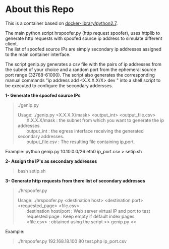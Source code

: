 # About this Repo

This is a container based on [docker-library/python2.7](https://github.com/docker-library/python).

The main python script hrspoofer.py (http request spoofer), uses httplib to generate http requests with spoofed source ip address to simulate different client.  
The list of spoofed source IPs are simply secondary ip addresses assigned to the main container interface.

The script genip.py  generates a csv file with the pairs of ip addresses from the subnet of your choice and a random port from the ephemeral source port range (32768-61000). The script also generates the corresponding manual commands "ip address add <X.X.X.X/X> dev <int>" into a shell script to be executed to configure the secondary addersses.

**1- Generate the spoofed source IPs**

> ./genip.py   
>  
>  Usage: ./genip.py \<X.X.X.X/mask\> \<output_int\> \<output_file.csv\>  
>&nbsp;&nbsp;&nbsp;&nbsp;&nbsp;&nbsp;&nbsp;X.X.X.X/mask          : the subnet from which you want to generate the ip addresses.  
>&nbsp;&nbsp;&nbsp;&nbsp;&nbsp;&nbsp;&nbsp;output_int        : the egress interface receiving the generated secondary addresses.  
>&nbsp;&nbsp;&nbsp;&nbsp;&nbsp;&nbsp;&nbsp;output_file.csv   : The resulting file containing ip,port.  

Example:
python genip.py 10.10.0.0/26 eth0 ip_port.csv > setip.sh

**2- Assign the IP's as secondary addresses**  
> bash setip.sh


**3- Generate http requests from there list of secondary addresses**
> ./hrspoofer.py   
>    
> Usage: ./hrspoofer.py \<destination host\> \<destination port\> \<requested_page\> \<file.csv\>  
>&nbsp;&nbsp;&nbsp;&nbsp;&nbsp;&nbsp;&nbsp;destination host/port  : Web server virtual IP and port to test  
>&nbsp;&nbsp;&nbsp;&nbsp;&nbsp;&nbsp;&nbsp;requested page         : Keep empty if default index pages  
>&nbsp;&nbsp;&nbsp;&nbsp;&nbsp;&nbsp;&nbsp;\<file.csv\>           : obtained using the script \>\>  genip.py \<\<   

Example:
> ./hrspoofer.py 192.168.18.100 80 test.php ip_port.csv 

